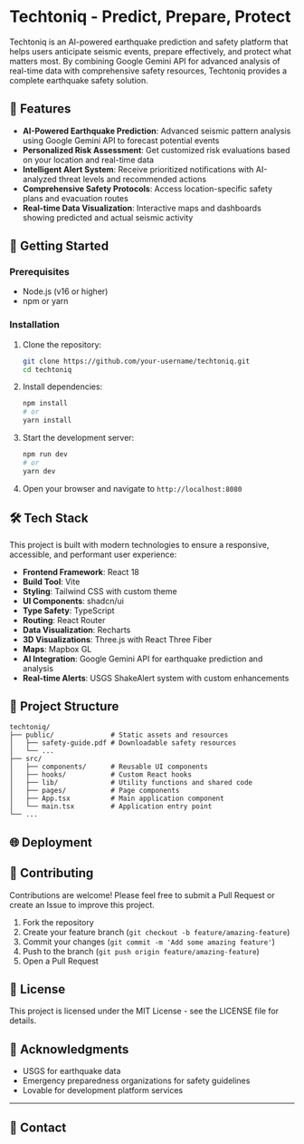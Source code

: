 # Techtoniq - Predict, Prepare, Protect

Techtoniq is an AI-powered earthquake prediction and safety platform that helps users anticipate seismic events, prepare effectively, and protect what matters most.
By combining Google Gemini API for advanced analysis of real-time data with comprehensive safety resources, Techtoniq provides a complete earthquake safety solution.

## 🌟 Features

- **AI-Powered Earthquake Prediction**: Advanced seismic pattern analysis using Google Gemini API to forecast potential events
- **Personalized Risk Assessment**: Get customized risk evaluations based on your location and real-time data
- **Intelligent Alert System**: Receive prioritized notifications with AI-analyzed threat levels and recommended actions
- **Comprehensive Safety Protocols**: Access location-specific safety plans and evacuation routes
- **Real-time Data Visualization**: Interactive maps and dashboards showing predicted and actual seismic activity

## 🚀 Getting Started

### Prerequisites
- Node.js (v16 or higher)
- npm or yarn

### Installation

1. Clone the repository:
   ```sh
   git clone https://github.com/your-username/techtoniq.git
   cd techtoniq
   ```

2. Install dependencies:
   ```sh
   npm install
   # or
   yarn install
   ```

3. Start the development server:
   ```sh
   npm run dev
   # or
   yarn dev
   ```

4. Open your browser and navigate to `http://localhost:8080`

## 🛠️ Tech Stack

This project is built with modern technologies to ensure a responsive, accessible, and performant user experience:

- **Frontend Framework**: React 18
- **Build Tool**: Vite
- **Styling**: Tailwind CSS with custom theme
- **UI Components**: shadcn/ui
- **Type Safety**: TypeScript
- **Routing**: React Router
- **Data Visualization**: Recharts
- **3D Visualizations**: Three.js with React Three Fiber
- **Maps**: Mapbox GL
- **AI Integration**: Google Gemini API for earthquake prediction and analysis
- **Real-time Alerts**: USGS ShakeAlert system with custom enhancements

## 📂 Project Structure

```
techtoniq/
├── public/              # Static assets and resources
│   ├── safety-guide.pdf # Downloadable safety resources
│   └── ...
├── src/
│   ├── components/      # Reusable UI components
│   ├── hooks/           # Custom React hooks
│   ├── lib/             # Utility functions and shared code
│   ├── pages/           # Page components
│   ├── App.tsx          # Main application component
│   └── main.tsx         # Application entry point
└── ...
```

## 🌐 Deployment



## 🤝 Contributing

Contributions are welcome! Please feel free to submit a Pull Request or create an Issue to improve this project.

1. Fork the repository
2. Create your feature branch (`git checkout -b feature/amazing-feature`)
3. Commit your changes (`git commit -m 'Add some amazing feature'`)
4. Push to the branch (`git push origin feature/amazing-feature`)
5. Open a Pull Request

## 📄 License

This project is licensed under the MIT License - see the LICENSE file for details.

## 🙏 Acknowledgments

- USGS for earthquake data
- Emergency preparedness organizations for safety guidelines
- Lovable for development platform services

---

## 📱 Contact
